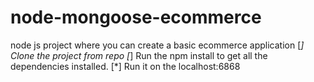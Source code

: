 # node-mongoose-ecommerce
node js project where you can create a basic ecommerce application
[*] Clone the project from repo
[*] Run the npm install to get all the dependencies installed.
[*] Run it on the localhost:6868
